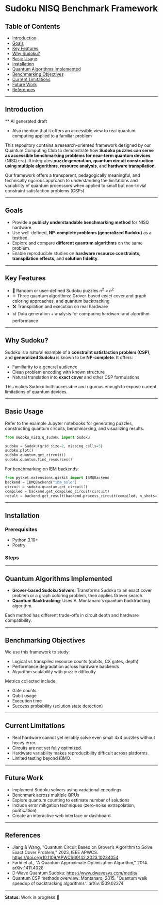 # Sudoku NISQ Benchmark Framework

## Table of Contents
- [Introduction](#introduction)
- [Goals](#goals)
- [Key Features](#key-features)
- [Why Sudoku?](#why-sudoku)
- [Basic Usage](#basic-usage)
- [Installation](#installation)
- [Quantum Algorithms Implemented](#quantum-algorithms-implemented)
- [Benchmarking Objectives](#benchmarking-objectives)
- [Current Limitations](#current-limitations)
- [Future Work](#future-work)
- [References](#references)

---

## Introduction
** AI generated draft
* Also mention that it offers an accessible view to real quantum computing applied to a familiar problem

This repository contains a research-oriented framework designed by our Quantum Computing Club to demonstrate how **Sudoku puzzles can serve as accessible benchmarking problems for near-term quantum devices** (NISQ era). It integrates **puzzle generation**, **quantum circuit construction using multiple algorithms**, **resource analysis**, and **hardware transpilation**.

Our framework offers a transparent, pedagogically meaningful, and technically rigorous approach to understanding the limitations and variability of quantum processors when applied to small but non-trivial constraint satisfaction problems (CSPs).

---

## Goals
- Provide a **publicly understandable benchmarking method** for NISQ hardware.
- Use well-defined, **NP-complete problems (generalized Sudoku)** as a testbed.
- Explore and compare **different quantum algorithms** on the same problem.
- Enable reproducible studies on **hardware resource constraints**, **transpilation effects**, and **solution fidelity**.

---

## Key Features
- 📄 Random or user-defined Sudoku puzzles $n^2 \times n^2$
- ⚛️ Three quantum algorithms: Grover-based exact cover and graph coloring approaches, and quantum backtracking
- 🛠️ Transpilation and execution on real hardware
- 📊 Data generation + analysis for comparing hardware and algorithm performance

---

## Why Sudoku?

Sudoku is a natural example of a **constraint satisfaction problem (CSP)**, and **generalized Sudoku** is known to be **NP-complete**. It offers:

- Familiarity to a general audience
- Clean problem encoding with known structure
- Natural translation into **exact cover** and other CSP formulations

This makes Sudoku both accessible and rigorous enough to expose current limitations of quantum devices.

---

## Basic Usage

Refer to the example Jupyter notebooks for generating puzzles, constructing quantum circuits, benchmarking, and visualizing results.

```python
from sudoku_nisq.q_sudoku import Sudoku

sudoku = Sudoku(grid_size=2, missing_cells=5)
sudoku.plot()
sudoku.quantum.get_circuit()
sudoku.quantum.find_resources()
```

For benchmarking on IBM backends:

```python
from pytket.extensions.qiskit import IBMQBackend
backend = IBMQBackend("ibm_oslo")
circuit = sudoku.quantum.get_circuit()
compiled = backend.get_compiled_circuit(circuit)
result = backend.get_result(backend.process_circuit(compiled, n_shots=100))
```

---

## Installation

### Prerequisites
- Python 3.10+
- Poetry

### Steps

---

## Quantum Algorithms Implemented

- **Grover-based Sudoku Solvers**: Transforms Sudoku to an exact cover problem or a graph coloring problem, then applies Grover search.
- **Quantum Backtracking**: Uses A. Montanaro's quantum backtracking algorithm.

Each method has different trade-offs in circuit depth and hardware compatibility.

---

## Benchmarking Objectives

We use this framework to study:
- Logical vs transpiled resource counts (qubits, CX gates, depth)
- Performance degradation across hardware backends
- Algorithm scalability with puzzle difficulty

Metrics collected include:
- Gate counts
- Qubit usage
- Execution time
- Success probability (solution state detection)

---

## Current Limitations

- Real hardware cannot yet reliably solve even small 4x4 puzzles without heavy error.
- Circuits are not yet fully optimized.
- Hardware variability makes reproducibility difficult across platforms.
- Limited testing beyond IBMQ.

---

## Future Work

- Implement Sudoku solvers using variational encodings
- Benchmark across multiple QPUs
- Explore quantum counting to estimate number of solutions
- Include error mitigation techniques (zero-noise extrapolation, purification)
- Create an interactive web interface or dashboard

---

## References

- Jiang & Wang, "Quantum Circuit Based on Grover’s Algorithm to Solve Exact Cover Problem," 2023, IEEE APWCS. https://doi.org/10.1109/APWCS60142.2023.10234054
- Farhi et al., "A Quantum Approximate Optimization Algorithm," 2014. arXiv:1411.4028
- D-Wave Quantum Sudoku: https://www.dwavesys.com/media/
- Quantum CSP methods overview: Montanaro, 2015. "Quantum walk speedup of backtracking algorithms". arXiv:1509.02374

---

**Status:** Work in progress 🚧